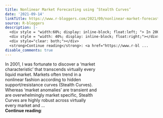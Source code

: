 ```yaml
---
title: Nonlinear Market Forecasting using ‘Stealth Curves’
date: '2021-09-14'
linkTitle: https://www.r-bloggers.com/2021/09/nonlinear-market-forecasting-using-stealth-curves/
source: R-bloggers
description: |-
  <div style = "width:60%; display: inline-block; float:left; "> In 2001, I was fortunate to discover a ‘market characteristic’ that transcends virtually every liquid market. Markets often trend in a nonlinear fashion according to hidden support/resistance curves (Stealth Curves).  Whereas ‘market anomalies’ are transient and are overwhelmingly market specific, Stealth Curves are highly robust across virtually every market and ...</div>
  <div style = "width: 40%; display: inline-block; float:right;"></div>
  <div style="clear: both;"></div>
  <strong>Continue reading</strong>: <a href="https://www.r-bl ...
disable_comments: true
---
```

<div style = "width:60%; display: inline-block; float:left; "> In 2001, I was fortunate to discover a ‘market characteristic’ that transcends virtually every liquid market. Markets often trend in a nonlinear fashion according to hidden support/resistance curves (Stealth Curves).  Whereas ‘market anomalies’ are transient and are overwhelmingly market specific, Stealth Curves are highly robust across virtually every market and ...</div>
<div style = "width: 40%; display: inline-block; float:right;"></div>
<div style="clear: both;"></div>
<strong>Continue reading</strong>: <a href="https://www.r-bl ...